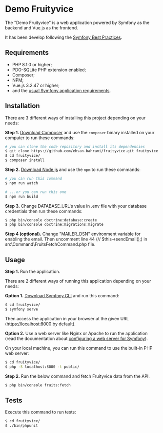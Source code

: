 Demo Fruityvice
========================

The "Demo Fruityvice" is a web application powered by Symfony as the backend and Vue.js as the frontend.

It has been develop following the [Symfony Best Practices][1].

Requirements
------------

  * PHP 8.1.0 or higher;
  * PDO-SQLite PHP extension enabled;
  * Composer;
  * NPM;
  * Vue.js 3.2.47 or higher;
  * and the [usual Symfony application requirements][2].

Installation
------------

There are 3 different ways of installing this project depending on your needs:

**Step 1.** [Download Composer][5] and use the `composer` binary installed
on your computer to run these commands:

```bash
# you can clone the code repository and install its dependencies
$ git clone https://github.com/ehsan-bahrami/fruityvice.git fruityvice
$ cd fruityvice/
$ composer install
```

**Step 2.** [Download Node.js][6] and use the `npm` to run these commands:

```bash
# you can run this command
$ npm run watch

# ...or you can run this one
$ npm run build
```

**Step 3.** Change DATABASE_URL's value in .env file with your database credentials then run these commands:

```bash
$ php bin/console doctrine:database:create
$ php bin/console doctrine:migrations:migrate
```

**Step 4 (optional).** Change "MAILER_DSN" environment variable for enabling the email. Then uncomment line 44 (// $this->sendEmail();) in src\Command\FruitsFetchCommand.php file.


Usage
-----

**Step 1.** Run the application.

There are 2 different ways of running this application depending on your needs:

**Option 1.** [Download Symfony CLI][4] and run this command:

```bash
$ cd fruityvice/
$ symfony serve
```

Then access the application in your browser at the given URL (<https://localhost:8000> by default).

**Option 2.** Use a web server like Nginx or Apache to run the application
(read the documentation about [configuring a web server for Symfony][3]).

On your local machine, you can run this command to use the built-in PHP web server:

```bash
$ cd fruityvice/
$ php -S localhost:8000 -t public/
```

**Step 2.** Run the below command and fetch Fruityvice data from the API.

```bash
$ php bin/console fruits:fetch
```

Tests
-----

Execute this command to run tests:

```bash
$ cd fruityvice/
$ ./bin/phpunit
```

[1]: https://symfony.com/doc/current/best_practices.html
[2]: https://symfony.com/doc/current/setup.html#technical-requirements
[3]: https://symfony.com/doc/current/setup/web_server_configuration.html
[4]: https://symfony.com/download
[5]: https://getcomposer.org/
[6]: https://nodejs.org/en/download